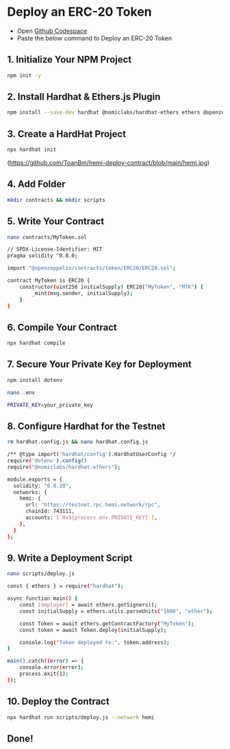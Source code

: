 # Deploy an ERC-20 Token
- Open [Github Codespace](https://github.com/codespaces)
- Paste the below command to Deploy an ERC-20 Token
## 1. Initialize Your NPM Project
```Bash
npm init -y
```
## 2. Install Hardhat & Ethers.js Plugin
```Bash
npm install --save-dev hardhat @nomiclabs/hardhat-ethers ethers @openzeppelin/contracts
```
## 3. Create a HardHat Project
```Bash
npx hardhat init
```
(https://github.com/ToanBm/hemi-deploy-contract/blob/main/hemi.jpg)
## 4. Add Folder
```Bash
mkdir contracts && mkdir scripts
```
## 5. Write Your Contract
```Bash
nano contracts/MyToken.sol
```
```Bash
// SPDX-License-Identifier: MIT
pragma solidity ^0.8.0;

import "@openzeppelin/contracts/token/ERC20/ERC20.sol";

contract MyToken is ERC20 {
    constructor(uint256 initialSupply) ERC20("MyToken", "MTK") {
        _mint(msg.sender, initialSupply);
    }
}
```
## 6. Compile Your Contract
```Bash
npx hardhat compile
```
## 7. Secure Your Private Key for Deployment
```Bash
npm install dotenv
```
```Bash
nano .env
```
```Bash
PRIVATE_KEY=your_private_key
```
## 8. Configure Hardhat for the Testnet
```Bash
rm hardhat.config.js && nano hardhat.config.js
```
```Bash
/** @type import('hardhat/config').HardhatUserConfig */
require('dotenv').config()
require("@nomiclabs/hardhat-ethers");

module.exports = {
  solidity: "0.8.20",
  networks: {
    hemi: {
      url: "https://testnet.rpc.hemi.network/rpc",
      chainId: 743111,
      accounts: [`0x${process.env.PRIVATE_KEY}`],
    },
  }
};
```
## 9. Write a Deployment Script
```Bash
nano scripts/deploy.js
```
```Bash
const { ethers } = require("hardhat");

async function main() {
    const [deployer] = await ethers.getSigners();
    const initialSupply = ethers.utils.parseUnits("1000", "ether");

    const Token = await ethers.getContractFactory("MyToken");
    const token = await Token.deploy(initialSupply);

    console.log("Token deployed to:", token.address);
}

main().catch((error) => {
    console.error(error);
    process.exit(1);
});
```
## 10. Deploy the Contract
```Bash
npx hardhat run scripts/deploy.js --network hemi
```
## Done!

















